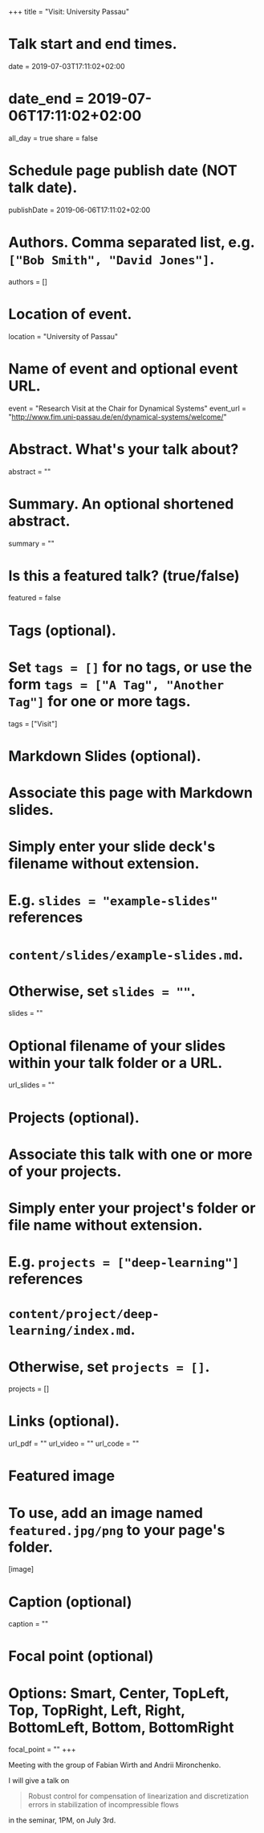 +++
title = "Visit: University Passau"

# Talk start and end times.
date = 2019-07-03T17:11:02+02:00
# date_end = 2019-07-06T17:11:02+02:00
all_day = true
share = false

# Schedule page publish date (NOT talk date).
publishDate = 2019-06-06T17:11:02+02:00

# Authors. Comma separated list, e.g. `["Bob Smith", "David Jones"]`.
authors = []

# Location of event.
location = "University of Passau"

# Name of event and optional event URL.
event = "Research Visit at the Chair for Dynamical Systems"
event_url = "http://www.fim.uni-passau.de/en/dynamical-systems/welcome/"

# Abstract. What's your talk about?
abstract = ""

# Summary. An optional shortened abstract.
summary = ""

# Is this a featured talk? (true/false)
featured = false

# Tags (optional).
#   Set `tags = []` for no tags, or use the form `tags = ["A Tag", "Another Tag"]` for one or more tags.
tags = ["Visit"]

# Markdown Slides (optional).
#   Associate this page with Markdown slides.
#   Simply enter your slide deck's filename without extension.
#   E.g. `slides = "example-slides"` references 
#   `content/slides/example-slides.md`.
#   Otherwise, set `slides = ""`.
slides = ""

# Optional filename of your slides within your talk folder or a URL.
url_slides = ""

# Projects (optional).
#   Associate this talk with one or more of your projects.
#   Simply enter your project's folder or file name without extension.
#   E.g. `projects = ["deep-learning"]` references 
#   `content/project/deep-learning/index.md`.
#   Otherwise, set `projects = []`.
projects = []

# Links (optional).
url_pdf = ""
url_video = ""
url_code = ""

# Featured image
# To use, add an image named `featured.jpg/png` to your page's folder. 
[image]
  # Caption (optional)
  caption = ""

  # Focal point (optional)
  # Options: Smart, Center, TopLeft, Top, TopRight, Left, Right, BottomLeft, Bottom, BottomRight
  focal_point = ""
+++

Meeting with the group of Fabian Wirth and Andrii Mironchenko. 

I will give a talk on

> Robust control for compensation of linearization and discretization
errors in stabilization of incompressible flows

in the seminar, 1PM, on July 3rd. 
